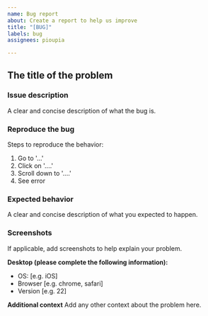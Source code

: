 ```yaml
---
name: Bug report
about: Create a report to help us improve
title: "[BUG]"
labels: bug
assignees: pioupia

---
```


## The title of the problem

### Issue description
A clear and concise description of what the bug is.

### Reproduce the bug
Steps to reproduce the behavior:
1. Go to '...'
2. Click on '....'
3. Scroll down to '....'
4. See error

### Expected behavior
A clear and concise description of what you expected to happen.

### Screenshots
If applicable, add screenshots to help explain your problem.

**Desktop (please complete the following information):**
 - OS: [e.g. iOS]
 - Browser [e.g. chrome, safari]
 - Version [e.g. 22]

**Additional context**
Add any other context about the problem here.
